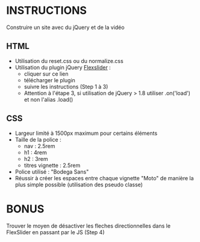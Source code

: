 # INSTRUCTIONS
Construire un site avec du jQuery et de la vidéo

## HTML
- Utilisation du reset.css ou du normalize.css
- Utilisation du plugin jQuery [Flexslider](https://www.woothemes.com/flexslider/) :
    - cliquer sur ce lien
    - télécharger le plugin
    - suivre les instructions (Step 1 à 3)
    - Attention à l'étape 3, si utilisation de jQuery > 1.8 utiliser .on('load') et non l'alias .load()

## CSS
- Largeur limité à 1500px maximum pour certains éléments
- Taille de la police :
    - nav : 2.5rem
    - h1 : 4rem
    - h2 : 3rem
    - titres vignette : 2.5rem
- Police utilisé : "Bodega Sans"
- Réussir à créer les espaces entre chaque vignette "Moto" de manière la plus simple possible (utilisation des pseudo classe)

# BONUS
Trouver le moyen de désactiver les fleches directionnelles dans le FlexSlider en passant par le JS (Step 4)
